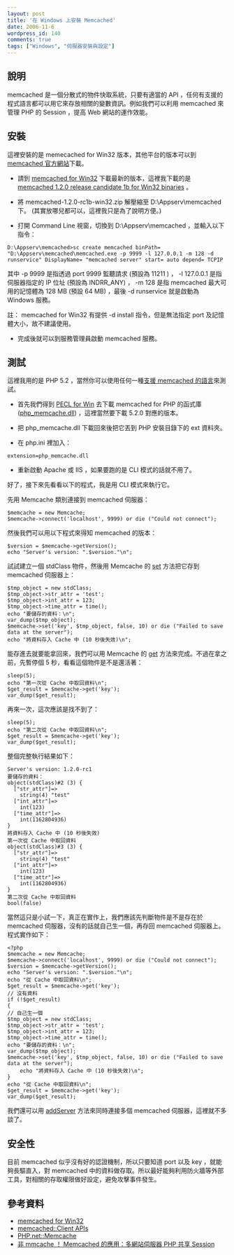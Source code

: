 ```yaml
---
layout: post
title: '在 Windows 上安裝 Memcached'
date: 2006-11-6
wordpress_id: 140
comments: true
tags: ["Windows", "伺服器安裝與設定"]
---
```


## 說明

memcached 是一個分散式的物件快取系統，只要有適當的 API ，任何有支援的程式語言都可以用它來存放相關的變數資訊。例如我們可以利用 memcached 來管理 PHP 的 Session ，提高 Web 網站的運作效能。 

<!--more-->

## 安裝

這裡安裝的是 memecached for Win32 版本，其他平台的版本可以到 [memcached 官方網站](http://www.danga.com/memcached/)下載。 

* 請到 [memcached for Win32](http://jehiah.com/projects/memcached-win32/) 下載最新的版本，這裡我下載的是 [memcached 1.2.0 release candidate 1b for Win32 binaries](http://jehiah.com/projects/memcached-win32/files/memcached-1.2.0-rc1b-win32.zip) 。

* 將 memcached-1.2.0-rc1b-win32.zip 解壓縮至 D:\Appserv\memcached 下。 (其實放哪兒都可以，這裡我只是為了說明方便。) 

* 打開 Command Line 視窗，切換到 D:\Appserv\memcached ，並輸入以下指令：

```
D:\Appserv\memcached>sc create memcached binPath= "D:\Appserv\memcached\memcached.exe -p 9999 -l 127.0.0.1 -m 128 -d runservice" DisplayName= "memcached server" start= auto depend= TCPIP

```

其中 -p 9999 是指透過 port 9999 監聽請求 (預設為 11211 ) ， -l 127.0.0.1 是指伺服器指定的 IP 位址 (預設為 INDRR_ANY) ， -m 128 是指 memcached 最大可用的記憶體為 128 MB (預設 64 MB) ，最後 -d runservice 就是啟動為 Windows 服務。 

註： memcached for Win32 有提供 -d install 指令，但是無法指定 port 及記憶體大小，故不建議使用。

* 完成後就可以到服務管理員啟動 memcached 服務。 



## 測試

這裡我用的是 PHP 5.2 ，當然你可以使用任何一種[支援 memcached 的語言](http://www.danga.com/memcached/apis.bml)來測試。 

* 首先我們得到 [PECL for Win](http://pecl4win.php.net/) 去下載 memcached for PHP 的函式庫 ([php_memcache.dll](http://pecl4win.php.net/ext.php/php_memcache.dll)) ，這裡當然要下載 5.2.0 對應的版本。

* 把 php_memcache.dll 下載回來後把它丟到 PHP 安裝目錄下的 ext 資料夾。

* 在 php.ini 裡加入：

```
extension=php_memcache.dll

```

* 重新啟動 Apache 或 IIS ，如果要跑的是 CLI 模式的話就不用了。



好了，接下來先看看以下的程式，我是用 CLI 模式來執行它。

先用 Memcache 類別連接到 memcached 伺服器： 

```
$memcache = new Memcache;
$memcache->connect('localhost', 9999) or die ("Could not connect");

```

然後我們可以用以下程式來得知 memcached 的版本： 

```
$version = $memcache->getVersion();
echo "Server's version: ".$version."\n";

```

試試建立一個 stdClass 物件，然後用 Memcache 的 [set](http://www.php.net/manual/en/function.memcache-set.php) 方法把它存到 memcached 伺服器上： 

```
$tmp_object = new stdClass;
$tmp_object->str_attr = 'test';
$tmp_object->int_attr = 123;
$tmp_object->time_attr = time();
echo "要儲存的資料：\n";
var_dump($tmp_object);
$memcache->set('key', $tmp_object, false, 10) or die ("Failed to save data at the server");
echo "將資料存入 Cache 中 (10 秒後失效)\n";

```

能存進去就要能拿回來，我們可以用 Memcache 的 [get](http://www.php.net/manual/en/function.memcache-get.php) 方法來完成。不過在拿之前，先暫停個 5 秒，看看這個物件是不是還活著： 

```
sleep(5);
echo "第一次從 Cache 中取回資料\n";
$get_result = $memcache->get('key');
var_dump($get_result);

```

再來一次，這次應該是找不到了：

```
sleep(5);
echo "第二次從 Cache 中取回資料\n";
$get_result = $memcache->get('key');
var_dump($get_result);

```

整個完整執行結果如下：

```
Server's version: 1.2.0-rc1
要儲存的資料：
object(stdClass)#2 (3) {
  ["str_attr"]=>
    string(4) "test"
  ["int_attr"]=>
    int(123)
  ["time_attr"]=>
    int(1162804936)
}
將資料存入 Cache 中 (10 秒後失效)
第一次從 Cache 中取回資料
object(stdClass)#3 (3) {
  ["str_attr"]=>
    string(4) "test"
  ["int_attr"]=>
    int(123)
  ["time_attr"]=>
    int(1162804936)
}
第二次從 Cache 中取回資料
bool(false)

```

當然這只是小試一下，真正在實作上，我們應該先判斷物件是不是存在於 memcached 伺服器，沒有的話就自己生一個，再存回 memcached 伺服器上。程式實作如下：

```
<?php
$memcache = new Memcache;
$memcache->connect('localhost', 9999) or die ("Could not connect");
$version = $memcache->getVersion();
echo "Server's version: ".$version."\n";
echo "從 Cache 中取回資料\n";
$get_result = $memcache->get('key');
// 沒有資料
if (!$get_result)
{
// 自己生一個
$tmp_object = new stdClass;
$tmp_object->str_attr = 'test';
$tmp_object->int_attr = 123;
$tmp_object->time_attr = time();
echo "要儲存的資料：\n";
var_dump($tmp_object);
$memcache->set('key', $tmp_object, false, 10) or die ("Failed to save data at the server");
    echo "將資料存入 Cache 中 (10 秒後失效)\n";
}
echo "從 Cache 中取回資料\n";
$get_result = $memcache->get('key');
var_dump($get_result);

```

我們還可以用 [addServer](http://www.php.net/manual/en/function.memcache-addserver.php) 方法來同時連接多個 memcached 伺服器，這裡就不多談了。

## 安全性

目前 memcached 似乎沒有好的認證機制，所以只要知道 port 以及 key ，就能夠長驅直入，對 memcached 中的資料做存取。所以最好能夠利用防火牆等外部工具，對相關的存取權限做好設定，避免攻擊事件發生。 

## 參考資料

* [memcached for Win32](http://jehiah.com/projects/memcached-win32/)
* [memcached::Client APIs](http://www.danga.com/memcached/apis.bml)
* [PHP.net::Memcache](http://tw.php.net/manual/en/ref.memcache.php)
* [非 mmcache ！ Memcached 的應用：多網站伺服器 PHP 共享 Session](http://blog.twpug.org/index.php?op=ViewArticle&amp;articleId=239&amp;blogId=30) 

